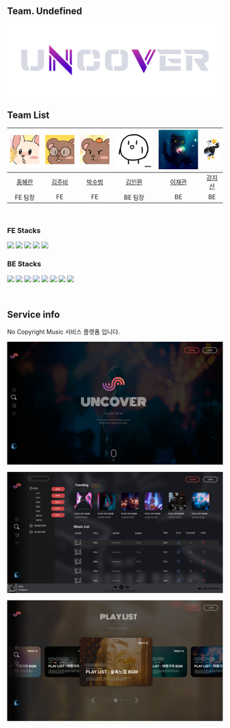 ## Team. Undefined
![uncover](./img/uncover_logo_02%20(1).png)

## Team List
|![홍혜란](./img/rab.png)|![김주비](./img/4.png)|![박수범](./img/%EC%88%98%EB%B2%94%EC%9D%B4.png)|![김인환](./img/%EB%AF%B8%EB%8B%88demuu%20(1).jpg)|![이재관](./img/cat_cute_ball_127642_1280x720.jpg)|![강지산](./img/%EB%8F%85%EC%88%98%EB%A6%AC%20%EC%95%84%ED%8F%B4%EB%A1%9C.jpeg)|
|:---:|:---:|:---:|:---:|:---:|:---:|
|[홍혜란](https://github.com/forhrever)|[김주비](https://github.com/mscojl24)|[박수범](https://github.com/parksubeom)|[김인환](https://github.com/Preasim)|[이재관](https://github.com/CordJG)|[강지산](https://github.com/hunm719)|
|FE 팀장|FE|FE|BE 팀장|BE|BE|

<br>

### FE Stacks
<p>
<img src="https://img.shields.io/badge/html5-E34F26?style=for-the-badge&logo=html5&logoColor=white">
<img src="https://img.shields.io/badge/css-1572B6?style=for-the-badge&logo=css3&logoColor=white">
<img src="https://img.shields.io/badge/javascript-F7DF1E?style=for-the-badge&logo=javascript&logoColor=black">
<img src="https://img.shields.io/badge/TypeScript-007ACC?style=for-the-badge&logo=typescript&logoColor=white" />
<img src="https://img.shields.io/badge/react-61DAFB?style=for-the-badge&logo=react&logoColor=black"> 
</p>
 
### BE Stacks
<p>
<img src="https://img.shields.io/badge/java-007396?style=for-the-badge&logo=java&logoColor=white">
<img src="https://img.shields.io/badge/springboot-6DB33F?style=for-the-badge&logo=springboot&logoColor=white">
<img src="https://img.shields.io/badge/Spring Security-6DB33F?style=for-the-badge&logo=Spring Security&logoColor=white">
<img src="https://img.shields.io/badge/JWT-000000?style=for-the-badge&logo=json web tokens&logoColor=white">
<img src="https://img.shields.io/badge/gradle-02303A?style=for-the-badge&logo=gradle&logoColor=white">
<img src="https://img.shields.io/badge/mysql-4479A1?style=for-the-badge&logo=mysql&logoColor=white">
<img src="https://img.shields.io/badge/linux-FCC624?style=for-the-badge&logo=linux&logoColor=black">
<img src="https://img.shields.io/badge/Amazon EC2-FF9900?style=for-the-badge&logo=Amazon EC2&logoColor=white">
</p>

<br>

## Service info

No Copyright Music 서비스 플랫폼 입니다.

![un1.png](./img/un1.png)

![un2.png](./img/un2.png)

![un3.png](./img/un3.png)
